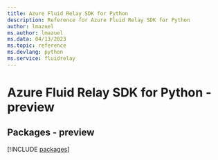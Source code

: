 ```yaml
---
title: Azure Fluid Relay SDK for Python
description: Reference for Azure Fluid Relay SDK for Python
author: lmazuel
ms.author: lmazuel
ms.data: 04/13/2023
ms.topic: reference
ms.devlang: python
ms.service: fluidrelay
---
```

# Azure Fluid Relay SDK for Python - preview
## Packages - preview
[!INCLUDE [packages](fluid-relay-index.md)]